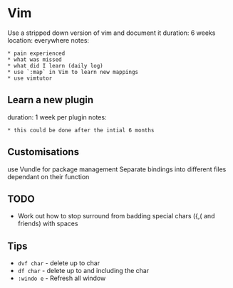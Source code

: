 Vim
===

Use a stripped down version of vim and document it
  duration: 6 weeks
  location: everywhere
  notes:

    * pain experienced
    * what was missed
    * what did I learn (daily log)
    * use `:map` in Vim to learn new mappings
    * use vimtutor

Learn a new plugin
------------------
  duration: 1 week per plugin
  notes:

    * this could be done after the intial 6 months

Customisations
--------------

use Vundle for package management
Separate bindings into different files dependant on their function

TODO
----

  * Work out how to stop surround from badding special chars ({,( and friends) with spaces

Tips
----

  * `dvf char` - delete up to char
  * `df char` - delete up to and including the char
  * `:windo e` - Refresh all window
